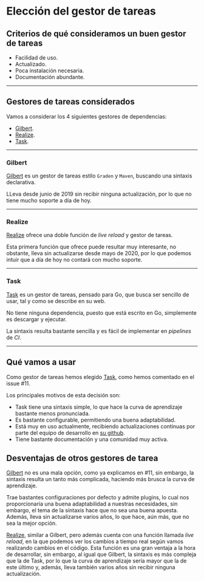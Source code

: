 # Elección del gestor de tareas

## Criterios de qué consideramos un buen gestor de tareas

* Facilidad de uso.
* Actualizado.
* Poca instalación necesaria.
* Documentación abundante.

---

## Gestores de tareas considerados

Vamos a considerar los 4 siguientes gestores de dependencias:

* [Gilbert](https://github.com/go-gilbert/gilbert).
* [Realize](https://github.com/oxequa/realize).
* [Task](https://taskfile.dev/).

---

### Gilbert

[Gilbert](https://github.com/go-gilbert/gilbert) es un gestor de tareas estilo ```Graden``` y ```Maven```, buscando una sintaxis declarativa.

LLeva desde junio de 2019 sin recibir ninguna actualización, por lo que no tiene mucho soporte a día de hoy.

---

### Realize

[Realize](https://github.com/oxequa/realize) ofrece una doble función de *live reload* y gestor de tareas.

Esta primera función que ofrece puede resultar muy interesante, no obstante, lleva sin actualizarse desde mayo de 2020, por lo que podemos intuir que a día de hoy no contará con mucho soporte.

---

### Task

[Task](https://taskfile.dev/) es un gestor de tareas, pensado para Go, que busca ser sencillo de usar, tal y como se describe en su web.

No tiene ninguna dependencia, puesto que está escrito en Go, simplemente es descargar y ejecutar.

La sintaxis resulta bastante sencilla y es fácil de implementar en *pipelines* de *CI*.

---

## Qué vamos a usar

Como gestor de tareas hemos elegido [Task](https://taskfile.dev/), como hemos comentado en el issue #11.

Los principales motivos de esta decisión son:

* Task tiene una sintaxis simple, lo que hace la curva de aprendizaje bastante menos pronunciada.
* Es bastante configurable, permitiendo una buena adaptabilidad.
* Está muy en uso actualmente, recibiendo actualizaciones continuas por parte del equipo de desarrollo en [su github](https://github.com/go-task/task).
* Tiene bastante documentación y una comunidad muy activa.

## Desventajas de otros gestores de tarea

[Gilbert](https://github.com/go-gilbert/gilbert) no es una mala opción, como ya explicamos en #11, sin embargo, la sintaxis resulta un tanto más complicada, haciendo más brusca la curva de aprendizaje.

Trae bastantes configuraciones por defecto y admite plugins, lo cual nos proporcionaría una buena adaptabilidad a nuestras necesidades, sin embargo, el tema de la sintaxis hace que no sea una buena apuesta.
Además, lleva sin actualizarse varios años, lo que hace, aún más, que no sea la mejor opción.

[Realize](https://github.com/oxequa/realize), similar a Gilbert, pero además cuenta con una función llamada *live reload*, en la que podemos ver los cambios a tiempo real según vamos realizando cambios en el código. Esta función es una gran ventaja a la hora de desarrollar, sin embargo, al igual que Gilbert, la sintaxis es más compleja que la de Task, por lo que la curva de aprendizaje sería mayor que la de este último y, además, lleva también varios años sin recibir ninguna actualización.

